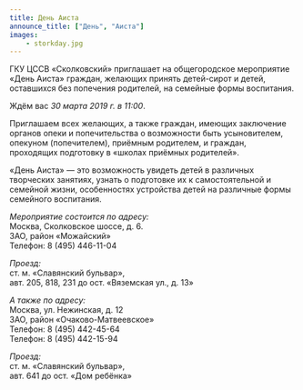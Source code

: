 ```yaml
---
title: День Аиста
announce_title: ["День", "Аиста"]
images:
    - storkday.jpg
---
```

ГКУ ЦССВ «Сколковский» приглашает на общегородское мероприятие «День Аиста» граждан, желающих принять детей-сирот и детей, оставшихся без попечения родителей, на семейные формы воспитания.

Ждём вас *30 марта 2019 г. в 11:00*.

<!--more-->
Приглашаем всех желающих, а также граждан, имеющих заключение органов опеки и попечительства о возможности быть усыновителем, опекуном (попечителем), приёмным родителем, и граждан, проходящих подготовку в «школах приёмных родителей».

«День Аиста» — это возможность увидеть детей в различных творческих занятиях, узнать о подготовке их к самостоятельной и семейной жизни, особенностях устройства детей на различные формы семейного воспитания.

_Мероприятие состоится по адресу:_  
Москва, Сколковское шоссе, д. 6.  
ЗАО, район «Можайский»  
Телефон: 8 (495) 446-11-04

_Проезд:_  
ст. м. «Славянский бульвар»,  
авт. 205, 818, 231 до ост. «Вяземская ул., д. 13»

_А также по адресу:_  
Москва, ул. Нежинская, д. 12  
ЗАО, район «Очаково-Матвеевское»  
Телефон: 8 (495) 442-45-64  
Телефон: 8 (495) 442-15-94

_Проезд:_  
ст. м. «Славянский бульвар»,  
авт. 641 до ост. «Дом ребёнка»
